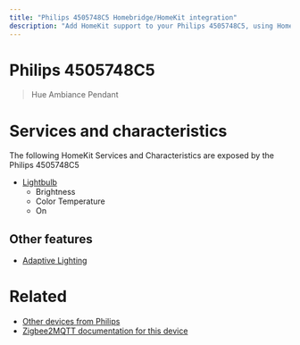 ```yaml
---
title: "Philips 4505748C5 Homebridge/HomeKit integration"
description: "Add HomeKit support to your Philips 4505748C5, using Homebridge, Zigbee2MQTT and homebridge-z2m."
---
```

<!---
This file has been GENERATED using src/docgen/docgen.ts
DO NOT EDIT THIS FILE MANUALLY!
-->
# Philips 4505748C5
> Hue Ambiance Pendant


# Services and characteristics
The following HomeKit Services and Characteristics are exposed by
the Philips 4505748C5

* [Lightbulb](../../light.md)
  * Brightness
  * Color Temperature
  * On

## Other features
* [Adaptive Lighting](../../light.md)

# Related
* [Other devices from Philips](../index.md#philips)
* [Zigbee2MQTT documentation for this device](https://www.zigbee2mqtt.io/devices/4505748C5.html)